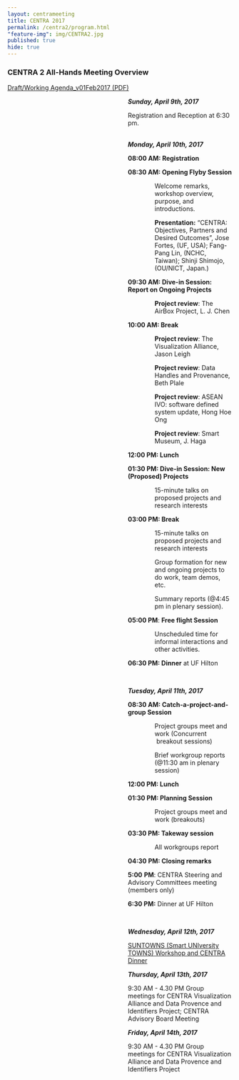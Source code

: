 ```yaml
---
layout: centrameeting
title: CENTRA 2017
permalink: /centra2/program.html
"feature-img": img/CENTRA2.jpg
published: true
hide: true
---
```


### CENTRA 2 All-Hands Meeting Overview
<a href="http://www.globalcentra.org/centra2/working_agenda_v01Feb2017.pdf" target="_blank">Draft/Working Agenda_v01Feb2017 (PDF)</a><br />

<p style="padding-left: 270px;"><strong><i>Sunday, April 9th, 2017</i></strong> </p>
<p style="padding-left: 270px;"><span style="font-weight: 400;">Registration and Reception at 6:30 pm.<br /><br /></span></p>
<p style="padding-left: 270px;"><strong><i>Monday, April 10th, 2017</i></strong> </p>
<p style="padding-left: 270px;"><strong>08:00 AM: Registration</strong></p>
<p style="padding-left: 270px;"><strong>08:30 AM: Opening Flyby Session</strong></p>
<p style="padding-left: 330px;"><span style="font-weight: 400;">Welcome remarks, workshop overview, purpose, and introductions.</span></p>
<p style="padding-left: 330px;"><strong>Presentation:</strong><span style="font-weight: 400;"> &ldquo;CENTRA: Objectives, Partners and Desired Outcomes&rdquo;, Jose Fortes, (UF, USA); Fang-Pang Lin, (NCHC, Taiwan); Shinji Shimojo, (OU/NICT, Japan.)</span></p>
<p style="padding-left: 270px;"><strong>09:30 AM: Dive-in Session: Report on Ongoing Projects</strong></p>
<p style="padding-left: 330px;"><strong>Project review</strong><span style="font-weight: 400;">: The AirBox Project, L. J. Chen </span></p>
<p style="padding-left: 270px;"><strong>10:00 AM: Break</strong></p>
<p style="padding-left: 330px;"><strong>Project review</strong><span style="font-weight: 400;">: The Visualization Alliance, Jason Leigh</span></p>
<p style="padding-left: 330px;"><strong>Project review</strong><span style="font-weight: 400;">: Data Handles and Provenance, Beth Plale </span></p>
<p style="padding-left: 330px;"><strong>Project review</strong><span style="font-weight: 400;">: ASEAN IVO: software defined system update, Hong Hoe Ong</span></p>
<p style="padding-left: 330px;"><strong>Project review</strong><span style="font-weight: 400;">: Smart Museum, J. Haga</span></p>
<p style="padding-left: 270px;"><strong>12:00 PM: Lunch</strong></p>
<p style="padding-left: 270px;"><strong>01:30 PM: Dive-in Session: New (Proposed) Projects</strong></p>
<p style="padding-left: 330px;"><span style="font-weight: 400;">15-minute talks on proposed projects and research interests</span></p>
<p style="padding-left: 270px;"><strong>03:00 PM: Break</strong></p>
<p style="padding-left: 330px;"><span style="font-weight: 400;">15-minute talks on proposed projects and research interests</span></p>
<p style="padding-left: 330px;"><span style="font-weight: 400;">Group formation for new and ongoing projects to do work, team demos, etc.</span></p>
<p style="padding-left: 330px;"><span style="font-weight: 400;">Summary reports (@4:45 pm in plenary session).</span></p>
<p style="padding-left: 270px;"><strong>05:00 PM</strong><span style="font-weight: 400;">: </span><strong>Free flight Session </strong></p>
<p style="padding-left: 330px;"><span style="font-weight: 400;">Unscheduled time for informal interactions and other activities. </span></p>
<p style="padding-left: 270px;"><strong>06:30 PM: Dinner</strong><span style="font-weight: 400;"> at UF Hilton</span></p>
<p style="padding-left: 270px;">&nbsp;</p>

<p style="padding-left: 270px;"><strong><i>Tuesday, April 11th, 2017</i></strong> </p>
<p style="padding-left: 270px;"><strong>08:30 AM: Catch-a-project-and-group Session </strong></p>
<p style="padding-left: 330px;"><span style="font-weight: 400;">Project groups meet and work (Concurrent &nbsp;breakout sessions)</span></p>
<p style="padding-left: 330px;"><span style="font-weight: 400;">Brief workgroup reports (@11:30 am in plenary session)</span></p>
<p style="padding-left: 270px;"><strong>12:00 PM: Lunch</strong></p>
<p style="padding-left: 270px;"><strong>01:30 PM: Planning Session </strong></p>
<p style="padding-left: 330px;"><span style="font-weight: 400;">Project groups meet and work (breakouts)</span></p>
<p style="padding-left: 270px;"><strong>03:30 PM: Takeway session</strong></p>
<p style="padding-left: 330px;"><span style="font-weight: 400;">All workgroups report</span></p>
<p style="padding-left: 270px;"><strong>04:30 PM: Closing remarks</strong></p>
<p style="padding-left: 270px;"><strong>5:00</strong> <strong>PM</strong><span style="font-weight: 400;">: CENTRA Steering and Advisory Committees meeting (members only)</span></p>
<p style="padding-left: 270px;"><strong>6:30 PM:</strong><span style="font-weight: 400;"> Dinner at UF Hilton</span></p>
<p style="padding-left: 270px;">&nbsp;</p>

<p style="padding-left: 270px;"><strong><i>Wednesday, April 12th, 2017 </i></strong></p>
<p style="padding-left: 270px;"><a href="http://www.globalcentra.org/suntowns2017/">SUNTOWNS (Smart UNIversity TOWNS) Workshop and CENTRA Dinner</a></p>
<p style="padding-left: 270px;"><strong><i>Thursday, April 13th, 2017 </i></strong></p>
<p style="padding-left: 270px;">9:30 AM - 4.30 PM Group meetings for CENTRA Visualization Alliance and Data Provence and Identifiers Project; CENTRA Advisory Board Meeting</p>

<p style="padding-left: 270px;"><strong><i>Friday, April 14th, 2017 </i></strong></p>
<p style="padding-left: 270px;">9:30 AM - 4.30 PM Group meetings for CENTRA Visualization Alliance and Data Provence and Identifiers Project</p>
